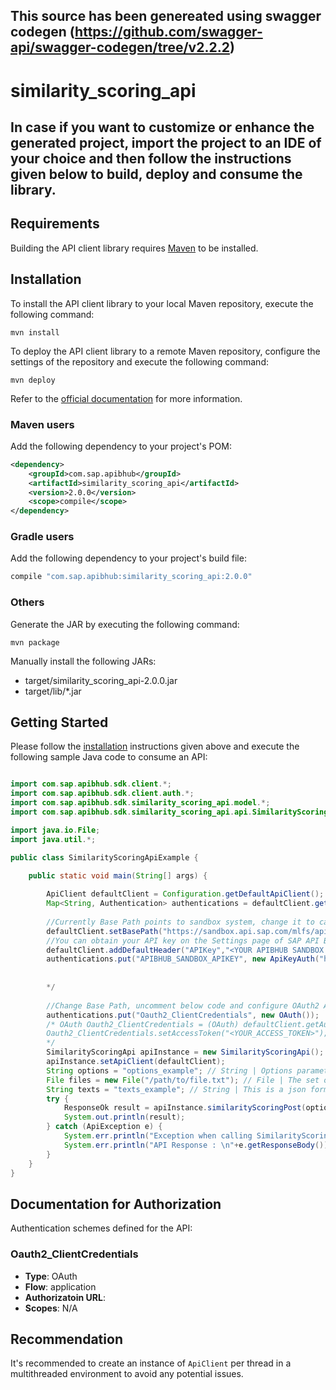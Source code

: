 ## This source has been genereated using swagger codegen (https://github.com/swagger-api/swagger-codegen/tree/v2.2.2)

# similarity_scoring_api

## In case if you want to customize or enhance the generated project, import the project to an IDE of your choice and then follow the instructions given below to build, deploy and consume the library. 

## Requirements

Building the API client library requires [Maven](https://maven.apache.org/) to be installed.

## Installation

To install the API client library to your local Maven repository, execute the following command:

```shell
mvn install
```

To deploy the API client library to a remote Maven repository, configure the settings of the repository and execute the following command:

```shell
mvn deploy
```

Refer to the [official documentation](https://maven.apache.org/plugins/maven-deploy-plugin/usage.html) for more information.

### Maven users

Add the following dependency to your project's POM:

```xml
<dependency>
    <groupId>com.sap.apibhub</groupId>
    <artifactId>similarity_scoring_api</artifactId>
    <version>2.0.0</version>
    <scope>compile</scope>
</dependency>
```

### Gradle users

Add the following dependency to your project's build file:

```groovy
compile "com.sap.apibhub:similarity_scoring_api:2.0.0"
```

### Others

Generate the JAR by executing the following command:

    mvn package

Manually install the following JARs:

* target/similarity_scoring_api-2.0.0.jar
* target/lib/*.jar

## Getting Started

Please follow the [installation](#installation) instructions given above and execute the following sample Java code to consume an API:

```java

import com.sap.apibhub.sdk.client.*;
import com.sap.apibhub.sdk.client.auth.*;
import com.sap.apibhub.sdk.similarity_scoring_api.model.*;
import com.sap.apibhub.sdk.similarity_scoring_api.api.SimilarityScoringApi;

import java.io.File;
import java.util.*;

public class SimilarityScoringApiExample {

    public static void main(String[] args) {
    
		ApiClient defaultClient = Configuration.getDefaultApiClient(); 
		Map<String, Authentication> authentications = defaultClient.getAuthentications();       
		
		//Currently Base Path points to sandbox system, change it to call your API Endpoint
		defaultClient.setBasePath("https://sandbox.api.sap.com/mlfs/api/v2");
		//You can obtain your API key on the Settings page of SAP API Business Hub. In the Settings page, choose the Show API Key toggle button to display and copy your API key. You have to be logged in to view your API Key.
		defaultClient.addDefaultHeader("APIKey","<YOUR APIBHUB SANDBOX APIKEY>"); 		
		authentications.put("APIBHUB_SANDBOX_APIKEY", new ApiKeyAuth("header", "APIKey"));
		            
        
		*/
        
		//Change Base Path, uncomment below code and configure OAuth2 Authorization to call your API Endpoint: Oauth2_ClientCredentials
		authentications.put("Oauth2_ClientCredentials", new OAuth());
		/* OAuth Oauth2_ClientCredentials = (OAuth) defaultClient.getAuthentication("Oauth2_ClientCredentials");
		Oauth2_ClientCredentials.setAccessToken("<YOUR_ACCESS_TOKEN>");
		*/		
        SimilarityScoringApi apiInstance = new SimilarityScoringApi();
        apiInstance.setApiClient(defaultClient);
        String options = "options_example"; // String | Options parameters must be in json format. Possible values are:    - numSimilarVectors - Required. Number of most similar vectors to return in response <ul>   Example: {\"numSimilarVectors\":2}
        File files = new File("/path/to/file.txt"); // File | The set of vectors which should be compared. Must be either one archive file, or two archive files which include vector files (text file containing a vector). In case of a single archive file, each vector file will be compared to each other. In case of two files, vector files in first archive file will be reference vectors and will be compared to each vector in the second archive file. Either files input, or texts input should be provided. Exactly one of them, not both. <ul> Accepted file extensions:**  <li>Archive file: zip tar gz tgz   <li>Vector files in archive file: <None> txt  <li>What a vector file should include: [number, number, number, ..., number]  <li>Example: [0.20161056518554688, 1.0347602367401123, ..., 1.5012381076812744]**
        String texts = "texts_example"; // String | This is a json format string which represents the set(s) of vectors which should be compared. Must include either one or two sets of vectors.  Each vector is represented as an object which includes two key-value pairs; id, and vector.  The id is a string, and vector is an array of numbers.  A set of vectors is simply represented as an array of vector objects.  The input json object should include one or two key-value pairs. If one set will be provided, the object should include one key-value pair, where name is '0', and value is a set of vectors. In this case each vector in the set will be compared to the other vectors in this set.  If two sets are provided, the object should include two key-value pairs, where the names are '0' and '1' and with both values being sets of vectors. In this case, for each vector from set '0' top numSimilarVectors similar vectors from set '1' will be found. Either files input, or texts input should be provided. Exactly one of them, not both. <ul>   ** Example: {\"0\": [{\"id\": \"v0\", \"vector\": [0.22, ..., 0.93]}, {\"id\": \"v1\", \"vector\": [0.39, ..., 0.69]}]}**
        try {
            ResponseOk result = apiInstance.similarityScoringPost(options, files, texts);
            System.out.println(result);
        } catch (ApiException e) {
            System.err.println("Exception when calling SimilarityScoringApi#similarityScoringPost");
            System.err.println("API Response : \n"+e.getResponseBody()); 
        }
    }
}

```

## Documentation for Authorization


Authentication schemes defined for the API:
### Oauth2_ClientCredentials

- **Type**: OAuth
- **Flow**: application
- **Authorizatoin URL**: 
- **Scopes**: N/A

 

## Recommendation

It's recommended to create an instance of `ApiClient` per thread in a multithreaded environment to avoid any potential issues.

